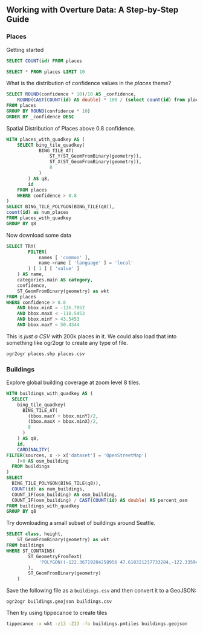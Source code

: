## Working with Overture Data: A Step-by-Step Guide

### Places

Getting started
```sql
SELECT COUNT(id) FROM places
```

```sql
SELECT * FROM places LIMIT 10
```

What is the distribution of confidence values in the _places_ theme?
```sql
SELECT ROUND(confidence * 10)/10 AS _confidence,
	ROUND(CAST(COUNT(id) AS double) * 100 / (select count(id) from places),2) as _percent
FROM places
GROUP BY ROUND(confidence * 10)
ORDER BY _confidence DESC
```

Spatial Distribution of Places above 0.8 confidence.
```sql
WITH places_with_quadkey AS (
	SELECT bing_tile_quadkey(
			BING_TILE_AT(
				ST_Y(ST_GeomFromBinary(geometry)),
				ST_X(ST_GeomFromBinary(geometry)),
				8
			)
		) AS q8,
		id
	FROM places
	WHERE confidence > 0.8
)
SELECT BING_TILE_POLYGON(BING_TILE(q8)),
count(id) as num_places
FROM places_with_quadkey
GROUP BY q8
```

Now download some data
```sql
SELECT TRY(
		FILTER(
			names [ 'common' ],
			name->name [ 'language' ] = 'local'
		) [ 1 ] [ 'value' ]
	) AS name,
	categories.main AS category,
	confidence,
	ST_GeomFromBinary(geometry) as wkt
FROM places
WHERE confidence > 0.8
	AND bbox.minX > -126.7952
	AND bbox.maxX < -118.5453
	AND bbox.minY > 43.5453
	AND bbox.maxY < 50.4344
```

This is _just a CSV_ with 200k places in it. We could also load that into something like ogr2ogr to create any type of file.

```bash
ogr2ogr places.shp places.csv
```

### Buildings
Explore global building coverage at zoom level 8 tiles.

```sql
WITH buildings_with_quadkey AS (
  SELECT
    bing_tile_quadkey(
      BING_TILE_AT(
        (bbox.maxY + bbox.minY)/2,
        (bbox.maxX + bbox.minX)/2,
        8
      )
    ) AS q8,
    id,
    CARDINALITY(
FILTER(sources, x -> x['dataset'] = 'OpenStreetMap')
    )>0 AS osm_building
  FROM buildings
)
SELECT
  BING_TILE_POLYGON(BING_TILE(q8)),
  COUNT(id) as num_buildings,
  COUNT_IF(osm_building) AS osm_building,
  COUNT_IF(osm_building) / CAST(COUNT(id) AS double) AS percent_osm
FROM buildings_with_quadkey
GROUP BY q8
```

Try downloading a small subset of buildings around Seattle.

```sql
SELECT class, height,
	ST_GeomFromBinary(geometry) as wkt
FROM buildings
WHERE ST_CONTAINS(
		ST_GeometryFromText(
			'POLYGON((-122.36719284258956 47.618321237733284,-122.33594394153602 47.632404470851924,-122.2775808079059 47.61236859966664,-122.34462990362489 47.58012171471199,-122.36719284258956 47.618321237733284))'
		),
		ST_GeomFromBinary(geometry)
	)
```
Save the following file as a `buildings.csv` and then convert it to a GeoJSON:

```
ogr2ogr buildings.geojson buildings.csv
```

Then try using tippecanoe to create tiles
```bash
tippecanoe -x wkt -z13 -Z13 -fo buildings.pmtiles buildings.geojson
```
